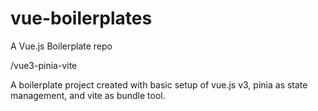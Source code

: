 # vue-boilerplates
A Vue.js Boilerplate repo

/vue3-pinia-vite

A boilerplate project created with basic setup of vue.js v3, pinia as state management, and vite as bundle tool.


